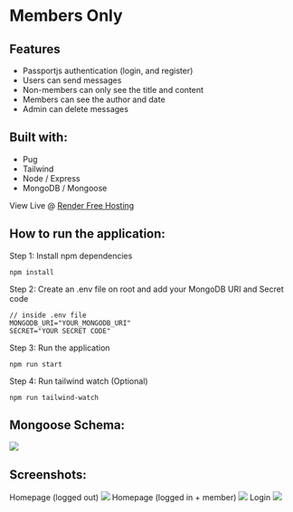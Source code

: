 # Members Only

## Features

- Passportjs authentication (login, and register)
- Users can send messages
- Non-members can only see the title and content
- Members can see the author and date
- Admin can delete messages

## Built with:

- Pug
- Tailwind
- Node / Express
- MongoDB / Mongoose

View Live @ [Render Free Hosting](https://members-0rr4.onrender.com/)

## How to run the application:

Step 1: Install npm dependencies

```
npm install
```

Step 2: Create an .env file on root and add your MongoDB URI and Secret code

```
// inside .env file
MONGODB_URI="YOUR_MONGODB_URI"
SECRET="YOUR SECRET CODE"
```

Step 3: Run the application

```
npm run start
```

Step 4: Run tailwind watch (Optional)

```
npm run tailwind-watch
```

## Mongoose Schema:

<img src="https://i.imgur.com/SlIoQBL.jpg">

## Screenshots:

Homepage (logged out)
<img src="https://i.imgur.com/UMSvkK2.png">
Homepage (logged in + member)
<img src="https://i.imgur.com/pkL86tC.png">
Login
<img src="https://i.imgur.com/AlEwVue.png">
